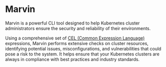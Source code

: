 # Marvin

Marvin is a powerful CLI tool designed to help Kubernetes cluster administrators 
ensure the security and reliability of their environments. 

Using a comprehensive set of [CEL (Common Expression Language)](https://github.com/google/cel-spec) expressions, 
Marvin performs extensive checks on cluster resources, 
identifying potential issues, misconfigurations, and vulnerabilities that could pose a risk to the system. 
It helps ensure that your Kubernetes clusters are always in compliance with best practices and industry standards.
